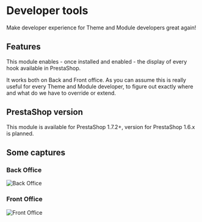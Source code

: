 # Developer tools

Make developer experience for Theme and Module developers great again!

## Features

This module enables - once installed and enabled - the display of every hook available in PrestaShop.

It works both on Back and Front office. As you can assume this is really useful for every Theme and Module developer,
to figure out exactly where and what do we have to override or extend.

## PrestaShop version

This module is available for PrestaShop 1.7.2+, version for PrestaShop 1.6.x is planned.

## Some captures

### Back Office

![Back Office](https://imgur.com/a/GmXa2)

### Front Office

![Front Office](https://imgur.com/a/di8pz)